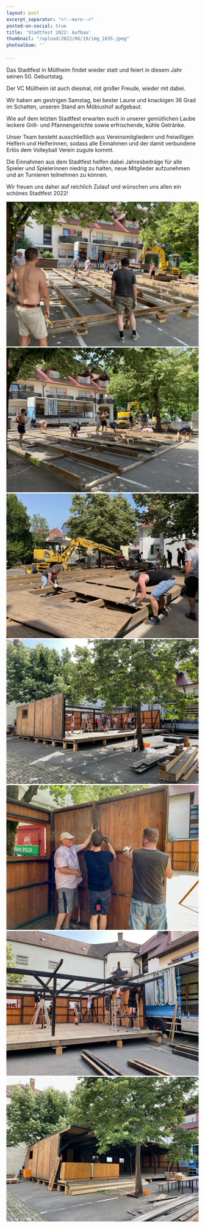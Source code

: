 ```yaml
---
layout: post
excerpt_separator: "<!--more-->"
posted-on-social: true
title: 'Stadtfest 2022: Aufbau'
thumbnail: "/upload/2022/06/19/img_1835.jpeg"
photoalbum: ''

---
```

Das Stadtfest in Müllheim findet wieder statt und feiert in diesem Jahr seinen 50. Geburtstag.

Der VC Müllheim ist auch diesmal, mit großer Freude, wieder mit dabei.

Wir haben am gestrigen Samstag, bei bester Laune und knackigen 36 Grad im Schatten, unseren Stand am Möbiushof aufgebaut.

Wie auf dem letzten Stadtfest erwarten euch in unserer gemütlichen Laube leckere Grill- und Pfannengerichte sowie erfrischende, kühle Getränke.

Unser Team besteht ausschließlich aus Vereinsmitgliedern und freiwilligen Helfern und Helferinnen, sodass alle Einnahmen und der damit verbundene Erlös dem Volleyball Verein zugute kommt.

Die Einnahmen aus dem Stadtfest helfen dabei Jahresbeiträge für alle Spieler und Spielerinnen niedrig zu halten, neue Mitglieder aufzunehmen und an Turnieren teilnehmen zu können.

Wir freuen uns daher auf reichlich Zulauf und wünschen uns allen ein schönes Stadtfest 2022!

![](/upload/2022/06/19/img_1797.jpeg)
![](/upload/2022/06/19/img_1792.jpeg)
![](/upload/2022/06/19/img_1810.jpeg)
![](/upload/2022/06/19/img_1819.jpeg)
![](/upload/2022/06/19/img_1844.jpeg)
![](/upload/2022/06/19/img_1859.jpeg)
![](/upload/2022/06/19/img_1596.jpeg)